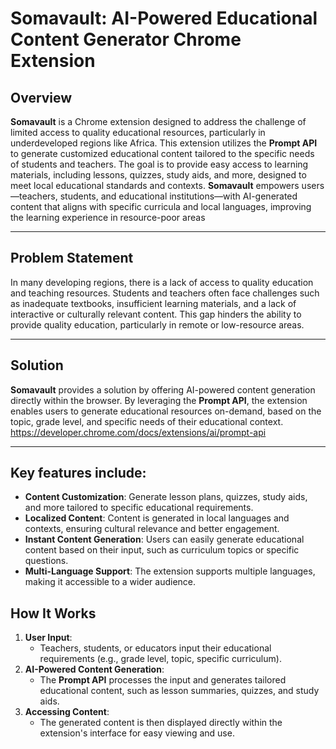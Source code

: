 # Somavault: AI-Powered Educational Content Generator Chrome Extension

## Overview

**Somavault** is a Chrome extension designed to address the challenge of limited access to quality educational resources, particularly in underdeveloped regions like Africa. This extension utilizes the **Prompt API** to generate customized educational content tailored to the specific needs of students and teachers. The goal is to provide easy access to learning materials, including lessons, quizzes, study aids, and more, designed to meet local educational standards and contexts.
**Somavault** empowers users—teachers, students, and educational institutions—with AI-generated content that aligns with specific curricula and local languages, improving the learning experience in resource-poor areas

---
## Problem Statement

In many developing regions, there is a lack of access to quality education and teaching resources. Students and teachers often face challenges such as inadequate textbooks, insufficient learning materials, and a lack of interactive or culturally relevant content. This gap hinders the ability to provide quality education, particularly in remote or low-resource areas.

---
## Solution

**Somavault** provides a solution by offering AI-powered content generation directly within the browser. By leveraging the **Prompt API**, the extension enables users to generate educational resources on-demand, based on the topic, grade level, and specific needs of their educational context.
https://developer.chrome.com/docs/extensions/ai/prompt-api

---

## Key features include:

- **Content Customization**: Generate lesson plans, quizzes, study aids, and more tailored to specific educational requirements.
- **Localized Content**: Content is generated in local languages and contexts, ensuring cultural relevance and better engagement.
- **Instant Content Generation**: Users can easily generate educational content based on their input, such as curriculum topics or specific questions.
- **Multi-Language Support**: The extension supports multiple languages, making it accessible to a wider audience.

## How It Works

1. **User Input**: 
   - Teachers, students, or educators input their educational requirements (e.g., grade level, topic, specific curriculum).
2. **AI-Powered Content Generation**: 
   - The **Prompt API** processes the input and generates tailored educational content, such as lesson summaries, quizzes, and study aids.
3. **Accessing Content**: 
   - The generated content is then displayed directly within the extension's interface for easy viewing and use.       